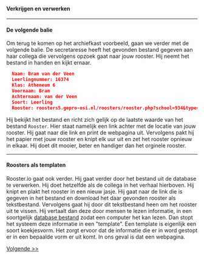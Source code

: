 #### Verkrijgen en verwerken
---
#### De volgende balie
Om terug te komen op het archiefkast voorbeeld, gaan we verder met de volgende balie. De secretaresse heeft het gevonden bestand gegeven aan haar collega die vervolgens opzoek gaat naar jouw rooster. Hij neemt het bestand in handen en kijkt ernaar.
```json
  Naam: Bram van der Veen
  Leerlingnummer: 16374
  Klas: Atheneum 6
  Voornaam: Bram
  Achternaam: van der Veen
  Soort: Leerling
  Rooster: roosters5.gepro-osi.nl/roosters/rooster.php?school=934&type=Leerlingrooster&afdeling=l_atheneum 6&leerling=16374
```
Hij bekijkt het bestand en richt zich gelijk op de laatste waarde van het bestand `Rooster`. Hier staat namelijk een link achter met de locatie van jouw rooster. Hij gaat naar die link en print de webpagina uit. Vervolgens pakt hij het papier met jouw rooster en knipt elk uur uit en zet het rooster opnieuw in elkaar. Hij doet dit mooier, beter en handiger dan het orginele rooster.

---

#### Roosters als templaten
Rooster.io gaat ook verder. Hij gaat verder door het bestand uit de database te verwerken. Hij doet hetzelfde als de collega in het verhaal hierboven. Hij knipt en plakt het rooster in een nieuw jasje. Hij gaat naar de link die is gegeven in het bestand en download het daar gevonden rooster als tekstbestand. Vervolgens gaat hij door dit tekstbestand heen om het rooster uit te vissen. Hij vertaalt dan deze door mensen te lezen informatie, in een soortgelijk [database bestand](http://werkmanrooster.nl/api/schedule?name=16374) zodat een computer het kan lezen. Dan stopt het systeem deze informatie in een "template". Een template is eigenlijk een soort koekjesvorm. Het zorgt ervoor dat de informatie die er in word gestopt er in een bepaalde vorm er uit komt. In ons geval is dat een webpagina.

[Volgende >>](#)
